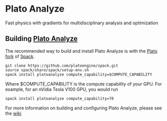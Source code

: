 # Plato Analyze
Fast physics with gradients for multidisciplinary analysis and optimization


## Building [Plato Analyze](https://github.com/platoengine/platoanalyze)

The recommended way to build and install Plato Analyze is with the [Plato fork](https://github.com/platoengine/spack) of [Spack](https://spack.io).

```shell
git clone https://github.com/platoengine/spack.git
source spack/share/spack/setup-env.sh
spack install platoanalyze compute_capability=$COMPUTE_CAPABILITY
```

Where $COMPUTE_CAPABILITY is the compute capability of your GPU. For example, for an nVidia Tesla V100 GPU, you would run

```shell
spack install platoanalyze compute_capability=70
```

For more information on building and configuring Plato Analyze, please see the [wiki](https://github.com/platoengine/platoengine/wiki)
